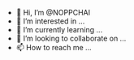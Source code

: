 - 👋 Hi, I’m @NOPPCHAI
- 👀 I’m interested in ...
- 🌱 I’m currently learning ...
- 💞️ I’m looking to collaborate on ...
- 📫 How to reach me ...

<!---
NOPPCHAI/NOPPCHAI is a ✨ special ✨ repository because its `README.md` (this file) appears on your GitHub profile.
You can click the Preview link to take a look at your changes.
--->

